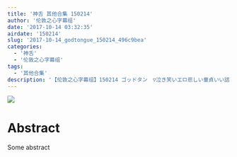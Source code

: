 ```yaml
---
title: '神舌 其他合集 150214'
author: '伦敦之心字幕组'
date: '2017-10-14 03:32:35'
airdate: '150214'
slug: '2017-10-14_godtongue_150214_496c9bea'
categories: 
  - '神舌'
  - '伦敦之心字幕组'
tags: 
  - '其他合集'
description: '【伦敦之心字幕组】150214 ゴッドタン　▽泣き笑いエロ悲しい童貞いい話'
---
```


![](https://i.imgur.com/sfCQTDc.jpg)
# Abstract
Some abstract
